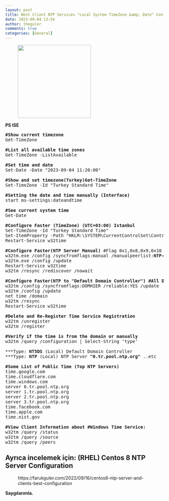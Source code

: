 ```yaml
---
layout: post
title: Best Client NTP Services "Local System TimeZone &amp; Date" Configuration for "Win Os"
date: 2023-09-04 13:54
author: theguler
comments: true
categories: [General]
---
```

<!-- wp:image {"id":8343,"width":"232px","height":"auto","sizeSlug":"large","linkDestination":"none"} -->
<figure class="wp-block-image size-large is-resized"><img src="https://theguler.wordpress.com/wp-content/uploads/2023/09/date-time-location.jpg?w=1024" alt="" class="wp-image-8343" style="width:232px;height:auto" /></figure>
<!-- /wp:image -->

<!-- wp:paragraph -->
<p><strong>PS ISE</strong></p>
<!-- /wp:paragraph -->

<!-- wp:preformatted -->
<pre class="wp-block-preformatted"><strong>#Show current timezone</strong><br>Get-TimeZone<br><br><strong>#List all available time zones</strong><br>Get-TimeZone -ListAvailable<br><br><strong>#Set time and date</strong><br>Set-Date -Date "2023-09-04 11:20:00"<br><br><strong>#Show and set timezone(Turkey)Get-TimeZone</strong><br>Set-TimeZone -Id "Turkey Standard Time"<br><br><strong>#Setting the date and time manually (Interface)</strong><br>start ms-settings:dateandtime<br><br><strong>#See current system time</strong><br>Get-Date<br><br><strong>#Configure Faster (TimeZone) (UTC+03:00) Istanbul</strong><br>Set-TimeZone -Id "Turkey Standard Time"<br>Set-ItemProperty -Path "HKLM:\SYSTEM\CurrentControlSet\Control\TimeZoneInformation" -Name "Bias" -Value 180 #180 Minutes &amp; 3 Hours &amp; (UTC+03:00) İstanbul<br>Restart-Service w32time<br><br><strong>#Configure Faster(NTP Server Manual)</strong> #Flag 0x1,0x8,0x9,0x10 ..etc<br>w32tm.exe /config /syncfromflags:manual /manualpeerlist:<strong>NTP-srv.guler.com</strong>,0x8<strong> </strong>/reliable:yes /update<br>w32tm.exe /config /update<br>Restart-Service w32time<br>w32tm /resync /rediscover /nowait<br><br><strong>#Configure Faster(NTP to "Default Domain Controller") #All DC's</strong><br>w32tm /config /syncfromflags:DOMHIER /reliable:YES /update<br>w32tm /config /update<br>net time /domain<br>w32tm /resync<br>Restart-Service w32time<br><br><strong>#Delete and Re-Register Time Service Registration</strong><br>w32tm /unregister<br>w32tm /register<br><br><strong>#Verify if the time is from the domain or manually</strong><br>w32tm /query /configuration | Select-String ‘type’<br><br>***Type: <strong>NT5DS</strong> (Local) Default Domain Controller<br>***Type: <strong>NTP</strong> (Local) NTP Server <strong>"0.tr.pool.ntp.org"</strong> ..etc<br><br><strong>#Some List of Public Time (Top NTP Servers)</strong><br>time.google.com<br>time.cloudflare.com<br>time.windows.com<br>server 0.tr.pool.ntp.org<br>server 1.tr.pool.ntp.org<br>server 2.tr.pool.ntp.org<br>server 3.tr.pool.ntp.org<br>time.facebook.com<br>time.apple.com<br>time.nist.gov<br><br><strong>#View Client Information about #Windows Time Service:</strong><br>w32tm /query /status<br>w32tm /query /source<br>w32tm /query /peers</pre>
<!-- /wp:preformatted -->

<!-- wp:heading -->
<h2 class="wp-block-heading"><strong>Ayrıca incelemek için: </strong>(RHEL) Centos 8 NTP Server Configuration</h2>
<!-- /wp:heading -->

<!-- wp:embed {"url":"https://farukguler.com/2022/09/16/centos8-ntp-server-and-clients-best-configuration","type":"wp-embed","providerNameSlug":"guler-information-technology-platform"} -->
<figure class="wp-block-embed is-type-wp-embed is-provider-guler-information-technology-platform wp-block-embed-guler-information-technology-platform"><div class="wp-block-embed__wrapper">
https://farukguler.com/2022/09/16/centos8-ntp-server-and-clients-best-configuration
</div></figure>
<!-- /wp:embed -->

<!-- wp:paragraph -->
<p><strong>Saygılarımla.</strong></p>
<!-- /wp:paragraph -->

